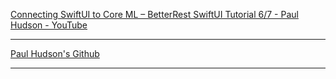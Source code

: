 [Connecting SwiftUI to Core ML – BetterRest SwiftUI Tutorial 6/7 - Paul Hudson - YouTube](https://youtu.be/rUikf6LYiCs?si=IzXsaM0TradtCavn)

- - - -
[Paul Hudson's Github](https://github.com/twostraws)

- - - -
